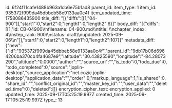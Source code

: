 id: 6f24f11cafe1488b963a1cb6e75b1ad8
parent_id: 
item_type: 1
item_id: 935372f999da45dbbeb58e9133aa0c4f
item_updated_time: 1758086435900
title_diff: "[{\"diffs\":[[1,\"04-900\"]],\"start1\":0,\"start2\":0,\"length1\":0,\"length2\":6}]"
body_diff: "[{\"diffs\":[[1,\"id: CB-04900\\\nfilename: 04-900.md\\\ntitle: \\\nchapter_index: 4\\\nstep_rank: 900\\\nstatus: draft\\\nupdated: 2025-09-06\\\n\"]],\"start1\":0,\"start2\":0,\"length1\":0,\"length2\":107}]"
metadata_diff: {"new":{"id":"935372f999da45dbbeb58e9133aa0c4f","parent_id":"9db17b06d6964206ba370cb4fa4687e9","latitude":"30.43825590","longitude":"-84.28073290","altitude":"0.0000","author":"","source_url":"","is_todo":0,"todo_due":0,"todo_completed":0,"source":"joplin-desktop","source_application":"net.cozic.joplin-desktop","application_data":"","order":0,"markup_language":1,"is_shared":0,"share_id":"","conflict_original_id":"","master_key_id":"","user_data":"","deleted_time":0},"deleted":[]}
encryption_cipher_text: 
encryption_applied: 0
updated_time: 2025-09-17T05:25:19.997Z
created_time: 2025-09-17T05:25:19.997Z
type_: 13